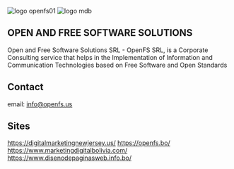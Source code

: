 ![logo openfs01](https://user-images.githubusercontent.com/33093066/218514469-7a1dfc2b-7d67-4700-9b96-fd8d328747cd.png)
![logo mdb](https://user-images.githubusercontent.com/33093066/218514496-839c7d43-3529-4ab1-b28d-5a7c4686eb1f.png)

## OPEN AND FREE SOFTWARE SOLUTIONS

Open and Free Software Solutions SRL - OpenFS SRL, is a Corporate Consulting service that helps in the Implementation of Information and Communication Technologies based on Free Software and Open Standards

## Contact
email: info@openfs.us

## Sites

https://digitalmarketingnewjersey.us/
https://openfs.bo/
https://www.marketingdigitalbolivia.com/
https://www.disenodepaginasweb.info.bo/
